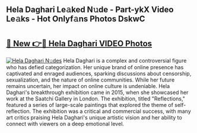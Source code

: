 ## Hela Daghari Le𝚊ked N𝚞de - Part-ykX Video Le𝚊ks - Hot Onlyf𝚊ns Photos DskwC

# <h2><a href="http://ac11223.deff.icu/?id=Hela+Daghari">🔗 New 👉🔴 Hela Daghari VIDEO Photos</a></h2>

[![Hela Daghari N𝚞des](https://i.imgur.com/rIISA9y.gif)](http://ac11223.deff.icu/?id=Hela+Daghari)
Hela Daghari is a complex and controversial figure who has defied categorization. Her unique brand of online presence has captivated and enraged audiences, sparking discussions about censorship, sexualization, and the nature of online communities. While her future remains uncertain, her impact on online culture is undeniable. Hela Daghari's breakthrough exhibition came in 2015, when she showcased her work at the Saatchi Gallery in London. The exhibition, titled "Reflections," featured a series of large-scale paintings that explored the theme of self-reflection. The exhibition was a critical and commercial success, with many art critics praising Hela Daghari's unique artistic vision and her ability to connect with viewers on a deep emotional level.
